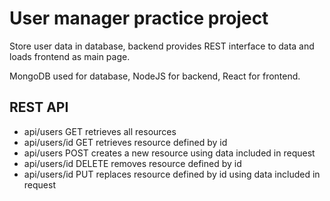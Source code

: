 # User manager practice project

Store user data in database, backend provides REST interface to data and loads frontend as main page.

MongoDB used for database, NodeJS for backend, React for frontend.

## REST API
- api/users      GET      retrieves all resources
- api/users/id   GET      retrieves resource defined by id
- api/users      POST     creates a new resource using data included in request
- api/users/id   DELETE   removes resource defined by id  
- api/users/id   PUT      replaces resource defined by id using data included in request
